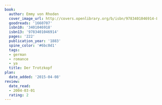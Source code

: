 ```yaml
---
book:
  author: Emmy von Rhoden
  cover_image_url: http://covers.openlibrary.org/b/isbn/9783401046914-L.jpg
  goodreads: '1660707'
  isbn10: '3401046918'
  isbn13: '9783401046914'
  pages: '222'
  publication_year: '1883'
  spine_color: '#6bc0d1'
  tags:
  - german
  - romance
  - ya
  title: Der Trotzkopf
plan:
  date_added: '2015-04-08'
review:
  date_read:
  - 2004-03-01
  rating: 2
---
```


